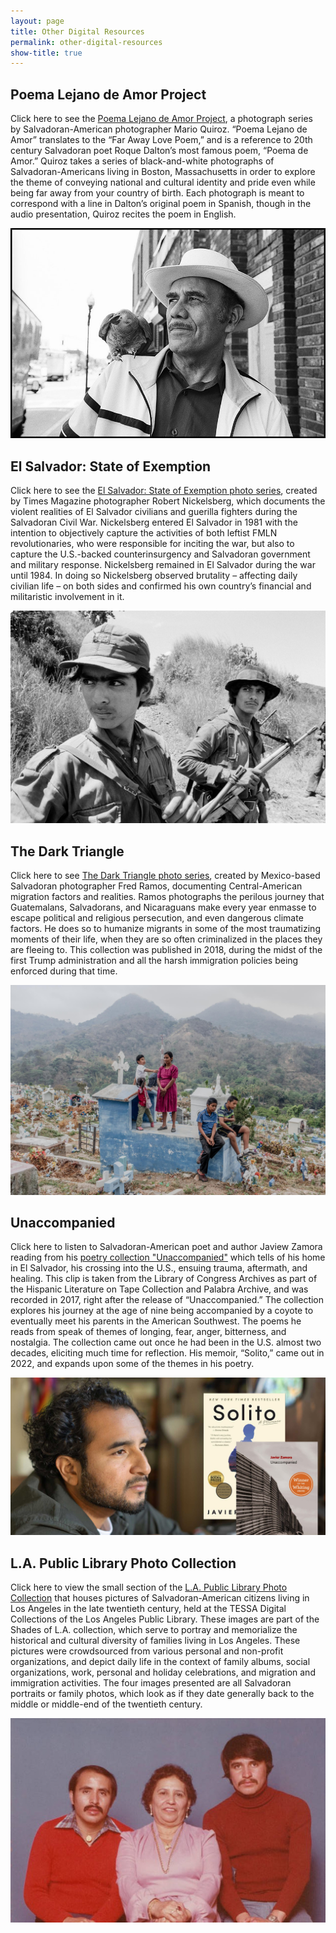 ```yaml
---
layout: page
title: Other Digital Resources
permalink: other-digital-resources
show-title: true
---
```


Poema Lejano de Amor Project
---

Click here to see the [Poema Lejano de Amor Project](http://marioquiroz.com/poema-lejano-de-amor-project.html), a photograph series by Salvadoran-American photographer Mario Quiroz. “Poema Lejano de Amor” translates to the “Far Away Love Poem,” and is a reference to 20th century Salvadoran poet Roque Dalton’s most famous poem, “Poema de Amor.” Quiroz takes a series of black-and-white photographs of Salvadoran-Americans living in Boston, Massachusetts in order to explore the theme of conveying national and cultural identity and pride even while being far away from your country of birth. Each photograph is meant to correspond with a line in Dalton’s original poem in Spanish, though in the audio presentation, Quiroz recites the poem in English.


![Image of a man with a bird on his shoulder](assets/img/poema-lejano-man.jpg)

El Salvador: State of Exemption
--

Click here to see the [El Salvador: State of Exemption photo series](https://www.robertnickelsberg.com/elsal-introduction), created by Times Magazine photographer Robert Nickelsberg, which documents the violent realities of El Salvador civilians and guerilla fighters during the Salvadoran Civil War. Nickelsberg entered El Salvador in 1981 with the intention to objectively capture the activities of both leftist FMLN revolutionaries, who were responsible for inciting the war, but also to capture the U.S.-backed counterinsurgency and Salvadoran government and military response. Nickelsberg remained in El Salvador during the war until 1984. In doing so Nickelsberg observed brutality – affecting daily civilian life – on both sides and confirmed his own country’s financial and militaristic involvement in it.


![Image of two FMLN guerilla fighters](assets/img/fmln-guerillas.jpg)


The Dark Triangle
--

Click here to see [The Dark Triangle photo series](https://fred-ramos.com/the-dark-triangle), created by Mexico-based Salvadoran photographer Fred Ramos, documenting Central-American migration factors and realities. Ramos photographs the perilous journey that Guatemalans, Salvadorans, and Nicaraguans make every year enmasse to escape political and religious persecution, and even dangerous climate factors. He does so to humanize migrants in some of the most traumatizing moments of their life, when they are so often criminalized in the places they are fleeing to. This collection was published in 2018, during the midst of the first Trump administration and all the harsh immigration policies being enforced during that time.


![Image of a Central-American family at a cemetary](assets/img/family-at-cemetary.jpg)

Unaccompanied
--

Click here to listen to Salvadoran-American poet and author Jaview Zamora reading from his [poetry collection "Unaccompanied"](https://www.loc.gov/item/2019408291/) which tells of his home in El Salvador, his crossing into the U.S., ensuing trauma, aftermath, and healing. This clip is taken from the Library of Congress Archives as part of the Hispanic Literature on Tape Collection and Palabra Archive, and was recorded in 2017, right after the release of “Unaccompanied.” The collection explores his journey at the age of nine being accompanied by a coyote to eventually meet his parents in the American Southwest. The poems he reads from speak of themes of longing, fear, anger, bitterness, and nostalgia. The collection came out once he had been in the U.S. almost two decades, eliciting much time for reflection. His memoir, “Solito,” came out in 2022, and expands upon some of the themes in his poetry.


![Image of Javier Zamora next to his best-selling memoir, <i>Solito</i>, and his poetry collection, <i>Unaccompanied</i>](assets/img/zamora.jpg)

L.A. Public Library Photo Collection 
--

Click here to view the small section of the [L.A. Public Library Photo Collection](https://tessa2.lapl.org/digital/collection/photos/search/searchterm/Salvadoran%20Americans--California--Los%20Angeles./field/subjec/mode/exact/conn/and) that houses pictures of Salvadoran-American citizens living in Los Angeles in the late twentieth century, held at the TESSA Digital Collections of the Los Angeles Public Library. These images are part of the Shades of L.A. collection, which serve to portray and memorialize the historical and cultural diversity of families living in Los Angeles. These pictures were crowdsourced from various personal and non-profit organizations, and depict daily life in the context of family albums, social organizations, work, personal and holiday celebrations, and migration and immigration activities. The four images presented are all Salvadoran portraits or family photos, which look as if they date generally back to the middle or middle-end of the twentieth century.


<img src="assets/img/lalibrary.jpg" alt="Image of Savadoran-American L.A. citizens, Pillar Morrojin and her two sons" width="1000"/>
